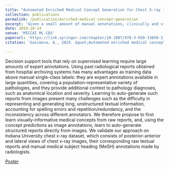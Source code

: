 ```yaml
---
title: "Automated Enriched Medical Concept Generation for Chest X-ray Images."
collection: publications
permalink: /publication/enriched-medical-concept-generation
excerpt: 'Given a small amount of manual annotations, clinically and visually-important concepts can be learned from raw textual radiology reports and consequently used at image annotations in automated report generation.'
date: 2019-10-24
venue: 'MICCAI ML-CDS'
paperurl: 'https://link.springer.com/chapter/10.1007/978-3-030-33850-3_10'
citation: 'Gasimova, A., 2019. &quot;Automated enriched medical concept generation for chest X-ray images.&quot; In <i>Interpretability of Machine Intelligence in Medical Image Computing and Multimodal Learning for Clinical Decision Support</i> (pp. 83-92). Springer, Cham.'

---
```

Decision support tools that rely on supervised learning require large amounts of expert annotations. Using past radiological reports obtained from hospital archiving systems has many advantages as training data above manual single-class labels: they are expert annotations available in large quantities, covering a population-representative variety of pathologies, and they provide additional context to pathology diagnoses, such as anatomical location and severity. Learning to auto-generate such reports from images present many challenges such as the difficulty in representing and generating long, unstructured textual information, accounting for spelling errors and repetition/redundancy, and the inconsistency across different annotators. We therefore propose to first learn visually-informative medical concepts from raw reports, and, using the concept predictions as image annotations, learn to auto-generate structured reports directly from images. We validate our approach on Indiana University chest x-ray dataset, which consists of posterior-anterior and lateral views of chest x-ray images, their corresponding raw textual reports and manual medical subject heading (MeSH) annotations made by radiologists.

[Poster](https://github.com/kasimayy.github.io/files/neurips_2017_poster.pdf)
